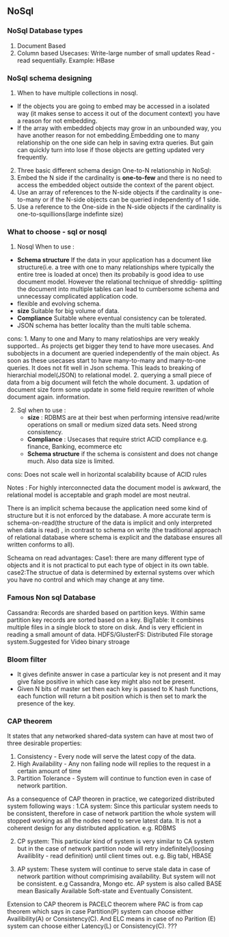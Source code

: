 ## NoSql
### NoSql Database types
1. Document Based 
2. Column based 
	Usecases: Write-large number of small updates Read - read sequentially. 
	Example: HBase

### NoSql schema designing
1. When to have multiple collections in nosql.
 - If the objects you are going to embed may be accessed in a isolated way (it makes sense to access it out of the document context) you have a reason for not embedding.
 - If the array with embedded objects may grow in an unbounded way, you have another reason for not embedding.Embedding one to many relationship on the one side can help in saving extra queries. But gain can quickly turn into lose if those objects are getting updated very frequently.

2. Three basic different schema design One-to-N relationship in NoSql:
  1. Embed the N side if the cardinality is **one-to-few** and there is no need to access the embedded object outside the context of the parent object.
  2. Use an array of references to the N-side objects if the cardinality is one-to-many or if the N-side objects can be queried independently of 1 side.
  3. Use a reference to the One-side in the N-side objects if the cardinality is one-to-squillions(large indefinte size)

### What to choose - sql or nosql

1. Nosql
  When to use : 
  - **Schema structure** If the data in your application has a document like structure(i.e. a tree with one to many relationships where typically the entire tree is loaded at once) then its probabily is good idea to use document model. However the relational technique of shreddig- splitting the document into multiple tables can lead to cumbersome schema and unnecessay complicated application code.
  - flexible and evolving schema.
  - **size** Suitable for big volume of data.
  - **Compliance** Suitable where eventual consistency can be tolerated.
  - JSON schema has better locality than the multi table schema.

  cons: 1. Many to one and Many to many relatioships are very weakly supported.. As projects get bigger they tend to have more usecases. And subobjects in a document are queried independently of the main object. As soon as these usecases start to have many-to-many and many-to-one queries. It does not fit well in Json schema. This leads to breaking of hierarchial model(JSON) to relational model.
  2. querying a small piece of data from a big document will fetch the whole document.
  3. updation of document size form some update in  some field require rewritten of whole document again. information.

2. Sql
   when to use : 
   - **size** : RDBMS are at their best when performing intensive read/write operations on small or medium sized data sets.
        Need strong consistency.
   - **Compliance** : Usecases that require strict ACID compliance e.g. finance, Banking, ecommerce etc
   - **Schema structure** if the schema is consistent and does not change much. Also data size is limited. 
       
  cons:
        Does not scale well in horizontal scalability bcause of ACID rules

Notes : For highly interconnected data the document model is awkward, the relational model is acceptable and graph model are most neutral.

There is an implicit schema because the application need some kind of structure but it is not enforced by the database. A more accurate term is schema-on-read(the structure of the data is implicit and only interpreted when data is read) , in contrast to schema on write (the traditional approach of relational database where schema is explicit and the database ensures all written conforms to all).

Scheama on read advantages:
Case1: there are many different type of objects and it is not practical to put each type of object in its own table.
case2:The structue of data is determined by external systems over which you have no control and which may change at any time.

### Famous Non sql Database
Cassandra: Records are sharded based on partition keys. Within same partition key records are sorted based on a key. 
BigTable: It combines multiple files in a single block to store on disk. And is very efficient in reading a small amount of data.
HDFS/GlusterFS: Distributed File storage system.Suggested for Video binary stroage

### Bloom filter
- It gives definite answer in case a particular key is not present and it may give false positive in which case key might also not be present.
- Given N bits of master set then each key is passed to K hash functions, each function will return a bit position which is then set to mark the presence of the key.  

### CAP theorem 
It states that any networked shared-data system can have at most two of three desirable properties:
1. Consistency - Every node will serve the latest copy of the data.
2. High Availability - Any non failing node will replies to the request in a certain amount of time
3. Partition Tolerance - System will continue to function even in case of network partition.

As a consequence of CAP theoren in practice, we categorized distributed system following ways  : 
1.CA system: Since this particular system needs to be consistent, therefore in case of network partition the whole system will stopped working as all the nodes need to serve latest data. It is not a coherent design for any distributed application. e.g. RDBMS

2. CP system: This particular kind of system is very similar to CA system but in the case of network partition node will retry indefinitely(loosing Availiblity - read definition) until client times out. e.g. Big tabl, HBASE

3. AP system: These system will continue to serve stale data in case of network partition without comprimising availability. But system will not be consistent. e.g Cassandra, Mongo etc. AP system is also called BASE mean Basically Available Soft-state and Eventually Consistent.

Extension to CAP theorem is PACELC theorem where PAC is from cap theorem which says in case Partition(P) system can choose either Availibility(A) or Consistency(C). And ELC means in case of no Parition (E) system can choose either Latency(L) or Consistency(C). ??? 